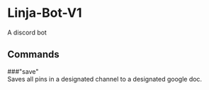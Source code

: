 # Linja-Bot-V1
A discord bot

## Commands  
###"save"  
Saves all pins in a designated channel to a designated google doc.
